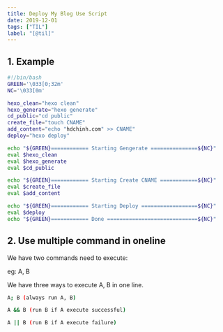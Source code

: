 ```yaml
---
title: Deploy My Blog Use Script
date: 2019-12-01
tags: ["TIL"]
label: "[@til]"
---
```


## 1. Example

```bash
#!/bin/bash
GREEN='\033[0;32m'
NC='\033[0m'

hexo_clean="hexo clean"
hexo_generate="hexo generate"
cd_public="cd public"
create_file="touch CNAME"
add_content="echo "hdchinh.com" >> CNAME"
deploy="hexo deploy"

echo "${GREEN}============ Starting Gengerate ===============${NC}"
eval $hexo_clean
eval $hexo_generate
eval $cd_public

echo "${GREEN}============ Starting Create CNAME ============${NC}"
eval $create_file
eval $add_content

echo "${GREEN}============ Starting Deploy ==================${NC}"
eval $deploy
echo "${GREEN}============ Done =============================${NC}"

```

## 2. Use multiple command in oneline

We have two commands need to execute:

eg: A, B

We have three ways to execute A, B in one line.

```bash
A; B (always run A, B)

A && B (run B if A execute successful)

A || B (run B if A execute failure)
```
